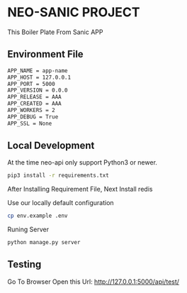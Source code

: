 # NEO-SANIC PROJECT

This Boiler Plate From Sanic APP


## Environment File

``` bash
APP_NAME = app-name
APP_HOST = 127.0.0.1
APP_PORT = 5000
APP_VERSION = 0.0.0
APP_RELEASE = AAA
APP_CREATED = AAA
APP_WORKERS = 2
APP_DEBUG = True
APP_SSL = None

```

## Local Development

At the time neo-api only support Python3 or newer.

``` bash
pip3 install -r requirements.txt
```

After Installing Requirement File, Next Install redis


Use our locally default configuration
``` bash
cp env.example .env
```


Runing Server
``` bash
python manage.py server
```

## Testing

Go To Browser Open this Url: http://127.0.0.1:5000/api/test/<id>

